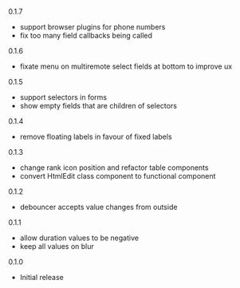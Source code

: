 0.1.7
- support browser plugins for phone numbers
- fix too many field callbacks being called

0.1.6
- fixate menu on multiremote select fields at bottom to improve ux

0.1.5
- support selectors in forms
- show empty fields that are children of selectors

0.1.4
- remove floating labels in favour of fixed labels

0.1.3
- change rank icon position and refactor table components
- convert HtmlEdit class component to functional component

0.1.2
- debouncer accepts value changes from outside

0.1.1
- allow duration values to be negative
- keep all values on blur

0.1.0
- Initial release

